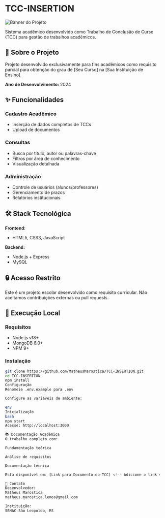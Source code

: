 # TCC-INSERTION

![Banner do Projeto](![logoimg](https://github.com/user-attachments/assets/198ac89d-ec2c-4f69-a5d9-d041931b6e8c)
)  <!-- Substitua por uma imagem real -->

Sistema acadêmico desenvolvido como Trabalho de Conclusão de Curso (TCC) para gestão de trabalhos acadêmicos.

## 📌 Sobre o Projeto

Projeto desenvolvido exclusivamente para fins acadêmicos como requisito parcial para obtenção do grau de [Seu Curso] na [Sua Instituição de Ensino].

**Ano de Desenvolvimento:** 2024

## ✨ Funcionalidades

### Cadastro Acadêmico
- Inserção de dados completos de TCCs
- Upload de documentos

### Consultas
- Busca por título, autor ou palavras-chave
- Filtros por área de conhecimento
- Visualização detalhada

### Administração
- Controle de usuários (alunos/professores)
- Gerenciamento de prazos
- Relatórios institucionais

## 🛠 Stack Tecnológica

**Frontend:**
- HTML5, CSS3, JavaScript

**Backend:**
- Node.js + Express
- MySQL

## 🔒 Acesso Restrito

Este é um projeto escolar desenvolvido como requisito curricular. Não aceitamos contribuições externas ou pull requests.

## 🚀 Execução Local

### Requisitos
- Node.js v18+
- MongoDB 6.0+
- NPM 9+

### Instalação
```bash
git clone https://github.com/MatheusMarostica/TCC-INSERTION.git
cd TCC-INSERTION
npm install
Configuração
Renomeie .env.example para .env

Configure as variáveis de ambiente:

env
Inicialização
bash
npm start
Acesse: http://localhost:3000

📚 Documentação Acadêmica
O trabalho completo com:

Fundamentação teórica

Análise de requisitos

Documentação técnica

Está disponível em: [Link para Documento do TCC] <!-- Adicione o link se existir -->

📧 Contato
Desenvolvedor:
Matheus Marostica
matheus.marostica.lemos@gmail.com

Instituição:
SENAC São Leopoldo, RS

